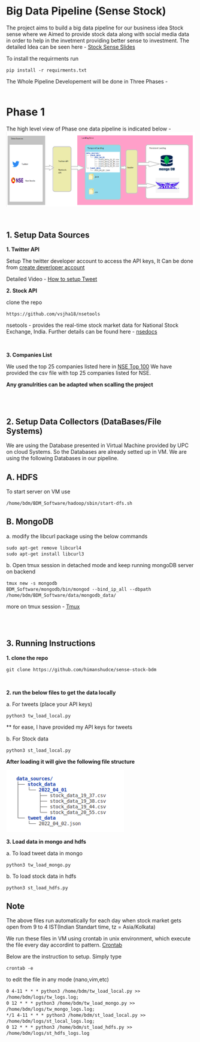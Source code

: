 # Big Data Pipeline (Sense Stock)
The project aims to build a big data pipeline for our business idea Stock sense where we Aimed to provide stock data along with social media data in order to help in the invetment providing better sense to investment. The detailed Idea can be seen here - 
[Stock Sense Slides](https://drive.google.com/file/d/1pVkBId5rmK1ff_Kw644yA6481FHEf_pG/view?usp=sharing)

To install the requirments run
```
pip install -r requirments.txt
```

The Whole Pipeline Developement will be done in Three Phases -
<br><br>

# Phase 1
The high level view of Phase one data pipeline is indicated below - 
![img](src/high_level_view.png)

<br>

## 1. Setup Data Sources
**1. Twitter API** 

Setup The twitter developer account to access the API keys, It Can be done from [create deverloper account](https://developer.twitter.com/en/docs/twitter-api/getting-started/getting-access-to-the-twitter-api)

Detailed Video - [How to setup Tweet](https://www.youtube.com/watch?v=Lu1nskBkPJU)
<br/>

**2. Stock API**

clone the repo
```
https://github.com/vsjha18/nsetools
```
nsetools - provides the real-time stock market data for National Stock Exchange, India.
Further details can be found here - [nsedocs](https://nsetools.readthedocs.io/en/latest/) 

<br />

**3. Companies List**

We used the top 25 companies listed here in [NSE Top 100](https://www.moneycontrol.com/stocks/marketinfo/marketcap/nse/index.html)
We have provided the csv file with top 25 companies listed for NSE.

**Any granulrities can be adapted when scalling the project**

<br><br>

## 2. Setup Data Collectors (DataBases/File Systems)

We are using the Database presented in Virtual Machine provided by UPC on cloud Systems. So the Databases are already setted up in VM. We are using the following Databases in our pipeline.

## A. HDFS 

To start server on VM use
```
/home/bdm/BDM_Software/hadoop/sbin/start-dfs.sh
``` 

## B. MongoDB 

a. modify the libcurl package using the below commands
```
sudo apt-get remove libcurl4
sudo apt-get install libcurl3
```
b. Open tmux session in detached mode and keep running mongoDB server on backend
```
tmux new -s mongodb
BDM_Software/mongodb/bin/mongod --bind_ip_all --dbpath /home/bdm/BDM_Software/data/mongodb_data/
```
more on tmux session - [Tmux](https://tmuxcheatsheet.com/)

<br><br>

## 3. Running Instructions 
**1. clone the repo**
```
git clone https://github.com/himanshudce/sense-stock-bdm
```
<br>

**2. run the below files to get the data locally**

a. For tweets (place your API keys)
```
python3 tw_load_local.py
```
** for ease, I have provided my API keys for tweets
<br>

b. For Stock data
```
python3 st_load_local.py
```

**After loading it will give the following file structure**

![img](src/temporal_land.png)

**3. Load data in mongo and hdfs**

a. To load tweet data in mongo
```
python3 tw_load_mongo.py
```

b. To load stock data in hdfs
```
python3 st_load_hdfs.py
```


## Note

The above files run automatically for each day when stock market gets open from 9 to 4 IST(Indian Standart time, tz = Asia/Kolkata) 

We run these files in VM using crontab in unix environment, which execute the file every day accordint to pattern. [Crontab](https://crontab.guru/)

Below are the instruction to setup. Simply type 
```
crontab -e 
```
to edit the file in any mode (nano,vim,etc)

```
0 4-11 * * * python3 /home/bdm/tw_load_local.py >> /home/bdm/logs/tw_logs.log;
0 12 * * * python3 /home/bdm/tw_load_mongo.py >> /home/bdm/logs/tw_mongo_logs.log;
*/1 4-11 * * * python3 /home/bdm/st_load_local.py >> /home/bdm/logs/st_local_logs.log;
0 12 * * * python3 /home/bdm/st_load_hdfs.py >> /home/bdm/logs/st_hdfs_logs.log
```



